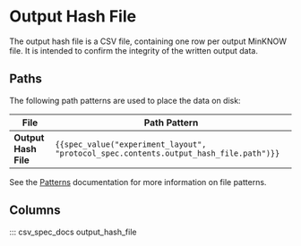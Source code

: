 Output Hash File
================

The output hash file is a CSV file, containing one row per output MinKNOW file. It is intended to confirm the integrity of the written output data.

Paths
-----

The following path patterns are used to place the data on disk:

File           | Path Pattern
-------------- | ------------
**Output Hash File** | ``{{spec_value("experiment_layout", "protocol_spec.contents.output_hash_file.path")}}``

See the [Patterns](../minknow/patterns.md) documentation for more information on file patterns.

Columns
-------

::: csv_spec_docs output_hash_file
